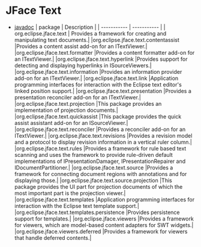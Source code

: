 # JFace Text
- [javadoc](https://javadoc.scijava.org/Eclipse/org/eclipse/jface/text/package-summary.html)
| package      | Description |
| ----------- | ----------- |
| org.eclipse.jface.text 	| Provides a framework for creating and manipulating text documents.|
|org.eclipse.jface.text.contentassist 	|Provides a content assist add-on for an ITextViewer.|
|org.eclipse.jface.text.formatter 	|Provides a content formatter add-on for an ITextViewer.|
|org.eclipse.jface.text.hyperlink 	|Provides support for detecting and displaying hyperlinks in ISourceViewers.|
|org.eclipse.jface.text.information 	|Provides an information provider add-on for an ITextViewer.|
|org.eclipse.jface.text.link 	|Application programming interfaces for interaction with the Eclipse text editor's linked position support.|
|org.eclipse.jface.text.presentation 	|Provides a presentation reconciler add-on for an ITextViewer.|
|org.eclipse.jface.text.projection 	|This package provides an implementation of projection documents.|
|org.eclipse.jface.text.quickassist 	|This package provides the quick assist assistant add-on for an ISourceViewer.|
|org.eclipse.jface.text.reconciler 	|Provides a reconciler add-on for an ITextViewer.|
|org.eclipse.jface.text.revisions 	|Provides a revision model and a protocol to display revision information in a vertical ruler column.|
|org.eclipse.jface.text.rules 	|Provides a framework for rule based text scanning and uses the framework to provide rule-driven default implementations of IPresentationDamager, IPresentationRepairer and IDocumentPartitioner.|
|org.eclipse.jface.text.source 	|Provides a framework for connecting document regions with annotations and for displaying those.|
|org.eclipse.jface.text.source.projection 	|This package provides the UI part for projection documents of which the most important part is the projection viewer.|
|org.eclipse.jface.text.templates 	|Application programming interfaces for interaction with the Eclipse text template support.|
|org.eclipse.jface.text.templates.persistence 	|Provides persistence support for templates.|
|org.eclipse.jface.viewers 	|Provides a framework for viewers, which are model-based content adapters for SWT widgets.|
|org.eclipse.jface.viewers.deferred 	|Provides a framework for viewers that handle deferred contents.|
